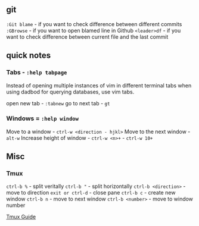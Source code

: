 ## git

`:Git blame` - if you want to check difference between different commits 
`:GBrowse` - if you want to open blamed line in Github 
`<leader>df` - if you want to check difference between current file and the last commit 

## quick notes

### Tabs - `:help tabpage` 

Instead of opening multiple instances of vim in different terminal tabs when using dadbod for querying databases, use vim tabs. 

open new tab - `:tabnew` 
go to next tab - `gt` 

### Windows = `:help window`

Move to a window - `ctrl-w <direction - hjkl>` 
Move to the next window - `alt-w` 
Increase height of window - `ctrl-w <n>+` - `ctrl-w 10+` 

## Misc

### Tmux

`ctrl-b %` - split veritally 
`ctrl-b "` - split horizontally 
`ctrl-b <direction>` - move to direction 
`exit or ctrl-d` - close pane 
`ctrl-b c` - create new window 
`ctrl-b n` - move to next window 
`ctrl-b <number>` - move to window number 

[Tmux Guide](https://hamvocke.com/blog/a-quick-and-easy-guide-to-tmux/)
